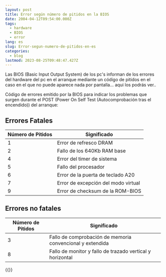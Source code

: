 ```yaml
---
layout: post
title: Error según número de pitidos en la BIOS
date: 2004-04-12T09:54:00.000Z
tags:
  - hardware
  - BIOS
  - error
lang: es
slug: Error-segun-numero-de-pitidos-en-es
categories:
  - blog
lastmod: 2023-08-25T09:48:47.427Z
---
```


Las BIOS (Basic Input Output System) de los pc's informan de los errores del hardware del pc en el arranque mediante un código de pitidos en el caso en el que no puede aparece nada por pantalla... aqui los podrás ver..

Código de errores emitido por la BIOS para indicar los problemas que surgen durante el POST (Power On Self Test (Autocomprobación tras el encendido)) del arranque:

## Errores Fatales

| Número de Pitidos | Significado                         |
| ----------------- | ----------------------------------- |
| 1                 | Error de refresco DRAM              |
| 2                 | Fallo de los 640Kb RAM base         |
| 4                 | Error del timer de sistema          |
| 5                 | Fallo del procesador                |
| 6                 | Error de la puerta de teclado A20   |
| 7                 | Error de excepción del modo virtual |
| 9                 | Error de checksum de la ROM-BIOS    |

## Errores no fatales

| Número de Pitidos | Significado                                               |
| ----------------- | --------------------------------------------------------- |
| 3                 | Fallo de comprobación de memoria convencional y extendida |
| 8                 | Fallo de monitor y fallo de trazado vertical y horizontal |

{{<disfruta>}}
